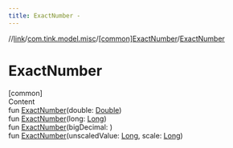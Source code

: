 ```yaml
---
title: ExactNumber -
---
```

//[link](../../index.md)/[com.tink.model.misc](../index.md)/[[common]ExactNumber](index.md)/[ExactNumber](-exact-number.md)



# ExactNumber  
[common]  
Content  
fun [ExactNumber](-exact-number.md)(double: [Double](https://kotlinlang.org/api/latest/jvm/stdlib/kotlin/-double/index.html))  
fun [ExactNumber](-exact-number.md)(long: [Long](https://kotlinlang.org/api/latest/jvm/stdlib/kotlin/-long/index.html))  
fun [ExactNumber](-exact-number.md)(bigDecimal: <ERROR CLASS>)  
fun [ExactNumber](-exact-number.md)(unscaledValue: [Long](https://kotlinlang.org/api/latest/jvm/stdlib/kotlin/-long/index.html), scale: [Long](https://kotlinlang.org/api/latest/jvm/stdlib/kotlin/-long/index.html))  



